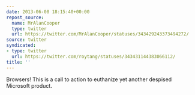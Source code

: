 ```yaml
---
date: 2013-06-08 18:15:40+00:00
repost_source:
  name: MrAlanCooper
  type: twitter
  url: https://twitter.com/MrAlanCooper/statuses/343429243373494272/
source: twitter
syndicated:
- type: twitter
  url: https://twitter.com/roytang/statuses/343431144383066112/
title: ''
---
```


Browsers! This is a call to action to euthanize yet another despised Microsoft product.